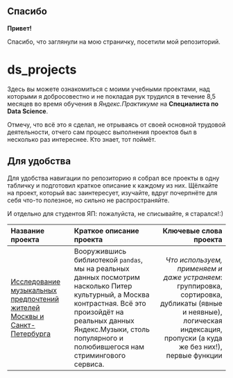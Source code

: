 ## Спасибо

**Привет!** 

Спасибо, что заглянули на мою страничку, посетили мой репозиторий.

# ds_projects

Здесь вы можете ознакомиться с моими учебными проектами, над которыми я добросовестно и не покладая рук трудился в течение 8,5 месяцев во время обучения в *Яндекс.Практикуме* на **Специалиста по Data Science**. 

Отмечу, что всё это я сделал, не отрываясь от своей основной трудовой деятельности, отчего сам процесс выполнения проектов был в несколько раз интереснее. Кто знает, тот поймёт.

## Для удобства 

Для удобства навигации по репозиторию я собрал все проекты в одну табличку и подготовил краткое описание к каждому из них. Щёлкайте на проект, который вас заинтересует, изучайте, вдруг почерпнёте для себя что-то полезное, но сильно не распространяйте. 

И отдельно для студентов ЯП: пожалуйста, не списывайте, я старался!:)

| **Название проекта** | **Краткое описание проекта** | **Ключевые слова проекта**|
| :-------------------- | :--------------------- |---------------------------:|
| [Исследование музыкальных предпочтений жителей Москвы и Санкт-Петербурга](https://github.com/AMarkeloff/ds_projects/tree/main/yandex_music)| Вооружившись библиотекой `pandas`, мы на реальных данных посмотрим насколько Питер культурный, а Москва контрастная. Всё это произойдёт на реальных данных Яндекс.Музыки, столь популярного и полюбившегося нам стримингового сервиса. | *Что используем, применяем и даже устраняем*: группировка, сортировка, дубликаты (явные и неявные), логическая индексация, пропуски (а куда же без них!), первые функции|
